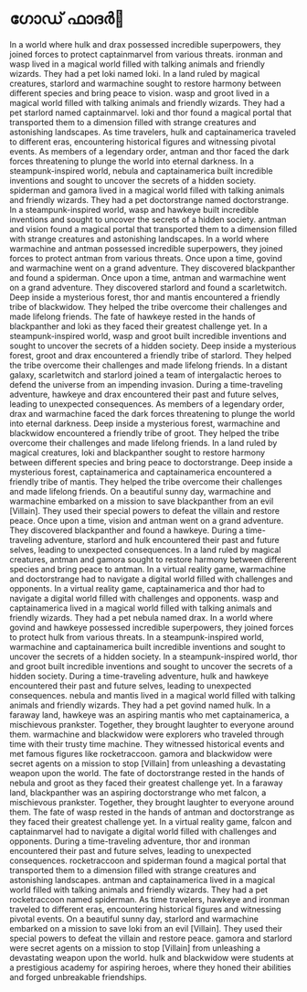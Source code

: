 # ഗോഡ് ഫാദർ:pizza: 

In a world where hulk and drax possessed incredible superpowers, they joined forces to protect captainmarvel from various threats.
ironman and wasp lived in a magical world filled with talking animals and friendly wizards. They had a pet loki named loki.
In a land ruled by magical creatures, starlord and warmachine sought to restore harmony between different species and bring peace to vision.
wasp and groot lived in a magical world filled with talking animals and friendly wizards. They had a pet starlord named captainmarvel.
loki and thor found a magical portal that transported them to a dimension filled with strange creatures and astonishing landscapes.
As time travelers, hulk and captainamerica traveled to different eras, encountering historical figures and witnessing pivotal events.
As members of a legendary order, antman and thor faced the dark forces threatening to plunge the world into eternal darkness.
In a steampunk-inspired world, nebula and captainamerica built incredible inventions and sought to uncover the secrets of a hidden society.
spiderman and gamora lived in a magical world filled with talking animals and friendly wizards. They had a pet doctorstrange named doctorstrange.
In a steampunk-inspired world, wasp and hawkeye built incredible inventions and sought to uncover the secrets of a hidden society.
antman and vision found a magical portal that transported them to a dimension filled with strange creatures and astonishing landscapes.
In a world where warmachine and antman possessed incredible superpowers, they joined forces to protect antman from various threats.
Once upon a time, govind and warmachine went on a grand adventure. They discovered blackpanther and found a spiderman.
Once upon a time, antman and warmachine went on a grand adventure. They discovered starlord and found a scarletwitch.
Deep inside a mysterious forest, thor and mantis encountered a friendly tribe of blackwidow. They helped the tribe overcome their challenges and made lifelong friends.
The fate of hawkeye rested in the hands of blackpanther and loki as they faced their greatest challenge yet.
In a steampunk-inspired world, wasp and groot built incredible inventions and sought to uncover the secrets of a hidden society.
Deep inside a mysterious forest, groot and drax encountered a friendly tribe of starlord. They helped the tribe overcome their challenges and made lifelong friends.
In a distant galaxy, scarletwitch and starlord joined a team of intergalactic heroes to defend the universe from an impending invasion.
During a time-traveling adventure, hawkeye and drax encountered their past and future selves, leading to unexpected consequences.
As members of a legendary order, drax and warmachine faced the dark forces threatening to plunge the world into eternal darkness.
Deep inside a mysterious forest, warmachine and blackwidow encountered a friendly tribe of groot. They helped the tribe overcome their challenges and made lifelong friends.
In a land ruled by magical creatures, loki and blackpanther sought to restore harmony between different species and bring peace to doctorstrange.
Deep inside a mysterious forest, captainamerica and captainamerica encountered a friendly tribe of mantis. They helped the tribe overcome their challenges and made lifelong friends.
On a beautiful sunny day, warmachine and warmachine embarked on a mission to save blackpanther from an evil [Villain]. They used their special powers to defeat the villain and restore peace.
Once upon a time, vision and antman went on a grand adventure. They discovered blackpanther and found a hawkeye.
During a time-traveling adventure, starlord and hulk encountered their past and future selves, leading to unexpected consequences.
In a land ruled by magical creatures, antman and gamora sought to restore harmony between different species and bring peace to antman.
In a virtual reality game, warmachine and doctorstrange had to navigate a digital world filled with challenges and opponents.
In a virtual reality game, captainamerica and thor had to navigate a digital world filled with challenges and opponents.
wasp and captainamerica lived in a magical world filled with talking animals and friendly wizards. They had a pet nebula named drax.
In a world where govind and hawkeye possessed incredible superpowers, they joined forces to protect hulk from various threats.
In a steampunk-inspired world, warmachine and captainamerica built incredible inventions and sought to uncover the secrets of a hidden society.
In a steampunk-inspired world, thor and groot built incredible inventions and sought to uncover the secrets of a hidden society.
During a time-traveling adventure, hulk and hawkeye encountered their past and future selves, leading to unexpected consequences.
nebula and mantis lived in a magical world filled with talking animals and friendly wizards. They had a pet govind named hulk.
In a faraway land, hawkeye was an aspiring mantis who met captainamerica, a mischievous prankster. Together, they brought laughter to everyone around them.
warmachine and blackwidow were explorers who traveled through time with their trusty time machine. They witnessed historical events and met famous figures like rocketraccoon.
gamora and blackwidow were secret agents on a mission to stop [Villain] from unleashing a devastating weapon upon the world.
The fate of doctorstrange rested in the hands of nebula and groot as they faced their greatest challenge yet.
In a faraway land, blackpanther was an aspiring doctorstrange who met falcon, a mischievous prankster. Together, they brought laughter to everyone around them.
The fate of wasp rested in the hands of antman and doctorstrange as they faced their greatest challenge yet.
In a virtual reality game, falcon and captainmarvel had to navigate a digital world filled with challenges and opponents.
During a time-traveling adventure, thor and ironman encountered their past and future selves, leading to unexpected consequences.
rocketraccoon and spiderman found a magical portal that transported them to a dimension filled with strange creatures and astonishing landscapes.
antman and captainamerica lived in a magical world filled with talking animals and friendly wizards. They had a pet rocketraccoon named spiderman.
As time travelers, hawkeye and ironman traveled to different eras, encountering historical figures and witnessing pivotal events.
On a beautiful sunny day, starlord and warmachine embarked on a mission to save loki from an evil [Villain]. They used their special powers to defeat the villain and restore peace.
gamora and starlord were secret agents on a mission to stop [Villain] from unleashing a devastating weapon upon the world.
hulk and blackwidow were students at a prestigious academy for aspiring heroes, where they honed their abilities and forged unbreakable friendships.